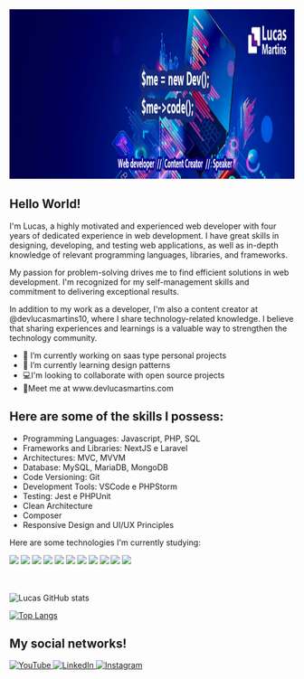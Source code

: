 <img width="900" height="300" src="capa linkedin.png" />

<!--
**Lucasdev7/lucasdev7** is a ✨ _special_ ✨ repository because its `README.md` (this file) appears on your GitHub profile.
-->

## Hello World!
I'm Lucas, a highly motivated and experienced web developer with four years of dedicated experience in web development. I have great skills in designing, developing, and testing web applications, as well as in-depth knowledge of relevant programming languages, libraries, and frameworks.

My passion for problem-solving drives me to find efficient solutions in web development. I'm recognized for my self-management skills and commitment to delivering exceptional results.

In addition to my work as a developer, I'm also a content creator at @devlucasmartins10, where I share technology-related knowledge. I believe that sharing experiences and learnings is a valuable way to strengthen the technology community.

<ul>
<li>🔭 I’m currently working on saas type personal projects</li>
<li>🌱 I’m currently learning design patterns</li>
<li>💻I'm looking to collaborate with open source projects</li>  
<li>🔎Meet me at www.devlucasmartins.com</li>
</ul>

## Here are some of the skills I possess:
<ul>
<li>Programming Languages: Javascript, PHP, SQL</li>
<li>Frameworks and Libraries: NextJS e Laravel</li>
<li>Architectures: MVC, MVVM</li>
<li>Database: MySQL, MariaDB, MongoDB</li>
<li>Code Versioning: Git</li>
<li>Development Tools: VSCode e PHPStorm</li>
<li>Testing: Jest e PHPUnit</li>
<li>Clean Architecture</li>
<li>Composer</li>
<li>Responsive Design and UI/UX Principles</li>
</ul>

Here are some technologies I'm currently studying:<br>

<div>
  <img width="60" src="https://cdn.jsdelivr.net/gh/devicons/devicon@latest/icons/react/react-original.svg" /> 
  <img width="60" src="https://cdn.jsdelivr.net/gh/devicons/devicon@latest/icons/php/php-original.svg" />
  <img width="60" src="https://cdn.jsdelivr.net/gh/devicons/devicon@latest/icons/laravel/laravel-original.svg" />
  <img width="60" src="https://cdn.jsdelivr.net/gh/devicons/devicon@latest/icons/git/git-original.svg" />
  <img width="60" src="https://cdn.jsdelivr.net/gh/devicons/devicon@latest/icons/javascript/javascript-original.svg" />
  <img width="60" src="https://cdn.jsdelivr.net/gh/devicons/devicon@latest/icons/java/java-original.svg" />
  <img width="60" src="https://cdn.jsdelivr.net/gh/devicons/devicon@latest/icons/mariadb/mariadb-original.svg" />
  <img width="60" src="https://cdn.jsdelivr.net/gh/devicons/devicon@latest/icons/jest/jest-plain.svg" />
  <img width="60" src="https://cdn.jsdelivr.net/gh/devicons/devicon@latest/icons/angularjs/angularjs-original.svg" />
  <img width="60" src="https://cdn.jsdelivr.net/gh/devicons/devicon@latest/icons/postgresql/postgresql-original.svg" />  
  <img width="60" src="https://cdn.jsdelivr.net/gh/devicons/devicon@latest/icons/amazonwebservices/amazonwebservices-original-wordmark.svg" />  

</div><br><br>

![Lucas GitHub stats](https://github-readme-stats.vercel.app/api?username=devlucasmartins1&show_icons=true&theme=radical)

[![Top Langs](https://github-readme-stats.vercel.app/api/top-langs/?username=devlucasmartins1&layout=pie)](https://github.com/anuraghazra/github-readme-stats)


## My social networks! 
[ ![YouTube](https://img.shields.io/badge/YouTube-%23FF0000.svg?style=for-the-badge&logo=YouTube&logoColor=white) ](https://www.youtube.com/@DevLucasMartins)
[![LinkedIn](https://img.shields.io/badge/linkedin-%230077B5.svg?style=for-the-badge&logo=linkedin&logoColor=white) ](https://www.linkedin.com/in/devlucasmartins1/)
[![Instagram](https://img.shields.io/badge/Instagram-%23E4405F.svg?style=for-the-badge&logo=Instagram&logoColor=white) ](https://www.instagram.com/devlucasmartins10)
